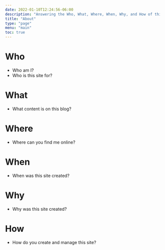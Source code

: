 ```yaml
---
date: 2022-01-10T12:24:56-06:00
description: "Answering the Who, What, Where, When, Why, and How of this site"
title: "About"
type: "page"
menu: "main"
toc: true
---
```

# Who

* Who am I?
* Who is this site for?

# What

* What content is on this blog?

# Where

* Where can you find me online?

# When

* When was this site created?

# Why

* Why was this site created?

# How

* How do you create and manage this site?
